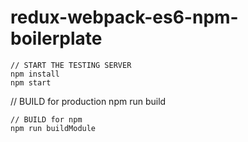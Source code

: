 # redux-webpack-es6-npm-boilerplate

```
// START THE TESTING SERVER
npm install
npm start
 ```
// BUILD for production
npm run build
```
// BUILD for npm
npm run buildModule

